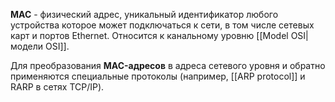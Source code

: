 **MAC** - физический адрес, уникальный идентификатор любого устройства которое может подключаться к сети, в том числе сетевых карт и портов Ethernet. Относится к канальному уровню [[Model OSI|модели OSI]].

Для преобразования **MAC-адресов** в адреса сетевого уровня и обратно применяются специальные протоколы (например, [[ARP protocol]] и RARP в сетях TCP/IP).